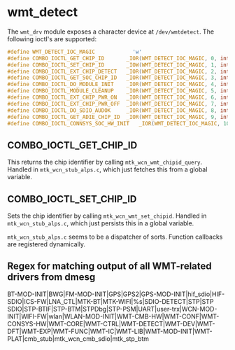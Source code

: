 # wmt_detect

The `wmt_drv` module exposes a character device at `/dev/wmtdetect`.
The following ioctl's are supported:
```c
#define WMT_DETECT_IOC_MAGIC            'w'
#define COMBO_IOCTL_GET_CHIP_ID       _IOR(WMT_DETECT_IOC_MAGIC, 0, int)
#define COMBO_IOCTL_SET_CHIP_ID       _IOW(WMT_DETECT_IOC_MAGIC, 1, int)
#define COMBO_IOCTL_EXT_CHIP_DETECT   _IOR(WMT_DETECT_IOC_MAGIC, 2, int)
#define COMBO_IOCTL_GET_SOC_CHIP_ID   _IOR(WMT_DETECT_IOC_MAGIC, 3, int)
#define COMBO_IOCTL_DO_MODULE_INIT    _IOR(WMT_DETECT_IOC_MAGIC, 4, int)
#define COMBO_IOCTL_MODULE_CLEANUP    _IOR(WMT_DETECT_IOC_MAGIC, 5, int)
#define COMBO_IOCTL_EXT_CHIP_PWR_ON   _IOR(WMT_DETECT_IOC_MAGIC, 6, int)
#define COMBO_IOCTL_EXT_CHIP_PWR_OFF  _IOR(WMT_DETECT_IOC_MAGIC, 7, int)
#define COMBO_IOCTL_DO_SDIO_AUDOK     _IOR(WMT_DETECT_IOC_MAGIC, 8, int)
#define COMBO_IOCTL_GET_ADIE_CHIP_ID  _IOR(WMT_DETECT_IOC_MAGIC, 9, int)
#define COMBO_IOCTL_CONNSYS_SOC_HW_INIT   _IOR(WMT_DETECT_IOC_MAGIC, 10, int)
```

## COMBO_IOCTL_GET_CHIP_ID

This returns the chip identifier by calling `mtk_wcn_wmt_chipid_query`.
Handled in `mtk_wcn_stub_alps.c`, which just fetches this from a global variable.

## COMBO_IOCTL_SET_CHIP_ID

Sets the chip identifier by calling `mtk_wcn_wmt_set_chipid`.
Handled in `mtk_wcn_stub_alps.c`, which just persists this in a global variable.


`mtk_wcn_stub_alps.c` seems to be a dispatcher of sorts.
Function callbacks are registered dynamically.

## Regex for matching output of all WMT-related drivers from dmesg

BT-MOD-INIT|BWG|FM-MOD-INIT|GPS|GPS2|GPS-MOD-INIT|hif_sdio|HIF-SDIO|ICS-FW|LNA_CTL|MTK-BT|MTK-WIFI|%s|SDIO-DETECT|STP|STP SDIO|STP-BTIF|STP-BTM|STPDbg|STP-PSM|UART|user-trx|WCN-MOD-INIT|WIFI-FW|wlan|WLAN-MOD-INIT|WMT-CMB-HW|WMT-CONF|WMT-CONSYS-HW|WMT-CORE|WMT-CTRL|WMT-DETECT|WMT-DEV|WMT-DFT|WMT-EXP|WMT-FUNC|WMT-IC|WMT-LIB|WMT-MOD-INIT|WMT-PLAT|cmb_stub|mtk_wcn_cmb_sdio|mtk_stp_btm